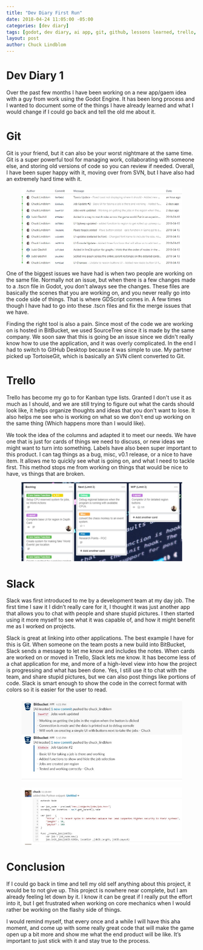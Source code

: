 ```yaml
---
title: "Dev Diary First Run"
date: 2018-04-24 11:05:00 -05:00
categories: [dev diary]
tags: [godot, dev diary, ai app, git, github, lessons learned, trello, slack]
layout: post
author: Chuck Lindblom
---
```


# Dev Diary 1

Over the past few months I have been working on a new app/gaem idea with a guy from work using the Godot Engine. It has been long process and I wanted to document some of the things I have already learned and what I would change if I could go back and tell the old me about it.

# Git

Git is your friend, but it can also be your worst nightmare at the same time. Git is a super powerful tool for managing work, collaborating with someone else, and storing old versions of code so you can review if needed. Overall, I have been super happy with it, moving over from SVN, but I have also had an extremely hard time with it. 
<figure>
	<a href="/images/bitbucket_commits.jpg"><img src="/images/bitbucket_commits.jpg" alt=""></a>
</figure>
<!--more-->
One of the biggest issues we have had is when two people are working on the same file. Normally not an issue, but when there is a few changes made to a .tscn file in Godot, you don't always see the changes. These files are basically the scenes that you are working on, and you never really go into the code side of things. That is where GDScript comes in. A few times though I have had to go into these .tscn files and fix the merge issues that we have.

Finding the right tool is also a pain. Since most of the code we are working on is hosted in BitBucket, we used SourceTree since it is made by the same company. We soon saw that this is going be an issue since we didn't really know how to use the application, and it was overly complicated. In the end I had to switch to GitHub Desktop because it was simple to use. My partner picked up TortoiseGit, which is basically an SVN client converted to Git.

# Trello

Trello has become my go to for Kanban type lists. Granted I don't use it as much as I should, and we are still trying to figure out what the cards should look like, it helps organize thoughts and ideas that you don't want to lose. It also helps me see who is working on what so we don't end up working on the same thing (Which happens more than I would like). 

We took the idea of the columns and adapted it to meet our needs. We have one that is just for cards of things we need to discuss, or new ideas we might want to turn into something. Labels have also been super important to this product. I can tag things as a bug, misc, v0.1 release, or a nice to have item. It allows me to quickly see what is going on, and what I need to tackle first. This method stops me from working on things that would be nice to have, vs things that are broken.
<figure>
	<a href="/images/trello_cards.jpg"><img src="/images/trello_cards.jpg" alt=""></a>
</figure>

# Slack

Slack was first introduced to me by a development team at my day job. The first time I saw it I didn’t really care for it, I thought it was just another app that allows you to chat with people and share stupid pictures. I then started using it more myself to see what it was capable of, and how it might benefit me as I worked on projects. 

Slack is great at linking into other applications. The best example I have for this is Git. When someone on the team posts a new build into BitBucket, Slack sends a message to let me know and includes the notes. When cards are worked on or moved in Trello, Slack lets me know. It has become less of a chat application for me, and more of a high-level view into how the project is progressing and what has been done. Yes, I still use it to chat with the team, and share stupid pictures, but we can also post things like portions of code. Slack is smart enough to show the code in the correct format with colors so it is easier for the user to read.
<figure>
	<a href="/images/slack_git.jpg"><img src="/images/slack_git.jpg" alt=""></a>
</figure>
<figure>
	<a href="/images/slack_code.jpg"><img src="/images/slack_code.jpg" alt=""></a>
</figure>

# Conclusion

If I could go back in time and tell my old self anything about this project, it would be to not give up. This project is nowhere near complete, but I am already feeling let down by it. I know it can be great if I really put the effort into it, but I get frustrated when working on core mechanics when I would rather be working on the flashy side of things.

I would remind myself, that every once and a while I will have this aha moment, and come up with some really great code that will make the game open up a bit more and show me what the end product will be like. It’s important to just stick with it and stay true to the process.
